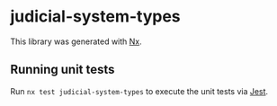 <!-- gitbook-ignore -->

# judicial-system-types

This library was generated with [Nx](https://nx.dev).

## Running unit tests

Run `nx test judicial-system-types` to execute the unit tests via [Jest](https://jestjs.io).
